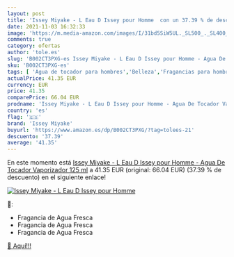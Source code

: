 ```yaml
---
layout: post
title: 'Issey Miyake - L Eau D Issey pour Homme  con un 37.39 % de descuento'
date: 2021-11-03 16:32:33
image: 'https://m.media-amazon.com/images/I/31bd5SiW5UL._SL500_._SL400_.jpg'
comments: true
category: ofertas
author: 'tole.es'
slug: 'B002CT3PXG-es Issey Miyake - L Eau D Issey pour Homme - Agua De Tocador...'
sku: 'B002CT3PXG-es'
tags: [ 'Agua de tocador para hombres','Belleza','Fragancias para hombres','Fragancias para mujeres','Perfumes y fragancias','agua','de','issey miyake','tocador', ]
actualPrice: 41.35 EUR
currency: EUR
price: 41.35
comparePrice: 66.04 EUR
prodname: 'Issey Miyake - L Eau D Issey pour Homme - Agua De Tocador Vaporizador  125 ml'
country: 'es'
flag: '🇪🇸'
brand: 'Issey Miyake'
buyurl: 'https://www.amazon.es/dp/B002CT3PXG/?tag=tolees-21'
descuento: '37.39'
average: '41.35'
---
```


En este momento está [Issey Miyake - L Eau D Issey pour Homme - Agua De Tocador Vaporizador  125 ml](https://www.amazon.es/dp/B002CT3PXG/?tag=tolees-21) a 41.35 EUR (original: 66.04 EUR) (37.39 %  de descuento) en el siguiente enlace!

[![Issey Miyake - L Eau D Issey pour Homme ](https://m.media-amazon.com/images/I/31bd5SiW5UL._SL500_._SL400_.jpg)](https://www.amazon.es/dp/B002CT3PXG/?tag=tolees-21)

🔎:

- Fragancia de Agua Fresca
- Fragancia de Agua Fresca
- Fragancia de Agua Fresca

[🛒 Aquí!!!](https://www.amazon.es/dp/B002CT3PXG/?tag=tolees-21)
